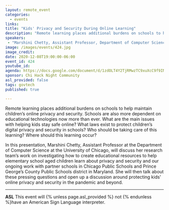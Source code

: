 ```yaml
---
layout: remote_event
categories:
  - events
links: 
title: "Kids' Privacy and Security During Online Learning"
description: "Remote learning places additional burdens on schools to help maintain children’s online privacy and security. Schools are also more dependent on educational technologies now more than ever. What are the main issues with helping kids stay safe online? What laws exist to protect children’s digital privacy and security in schools? Who should be taking care of this learning? Where should this learning occur?"
speakers:
 - "Marshini Chetty, Assistant Professor, Department of Computer Science, University of Chicago"
image: /images/events/424.jpg
image_credit:
date: 2020-12-08T19:00:00-06:00
event_id: 424
youtube_id: 
agenda: https://docs.google.com/document/d/1zdOLT4Y2TjRMwzTC9xuXcC9f9INkjQf89IEnyQoDcEU/edit#
sponsor: Chi Hack Night Community
asl_provided: false
tags: govtech
published: true

---
```


Remote learning places additional burdens on schools to help maintain children’s online privacy and security. Schools are also more dependent on educational technologies now more than ever. What are the main issues with helping kids stay safe online? What laws exist to protect children’s digital privacy and security in schools? Who should be taking care of this learning? Where should this learning occur?

In this presentation, Marshini Chetty, Assistant Professor at the Department of Computer Science at the University of Chicago, will discuss her research team’s work on investigating how to create educational resources to help elementary school aged children learn about privacy and security and our ongoing work with partner schools in Chicago Public Schools and Prince George’s County Public Schools district in Maryland. She will then talk about these pressing questions and open up a discussion around protecting kids' online privacy and security in the pandemic and beyond.

---

**ASL** This event will {% unless page.asl_provided %} not {% endunless %}have an American Sign Language interpreter.
